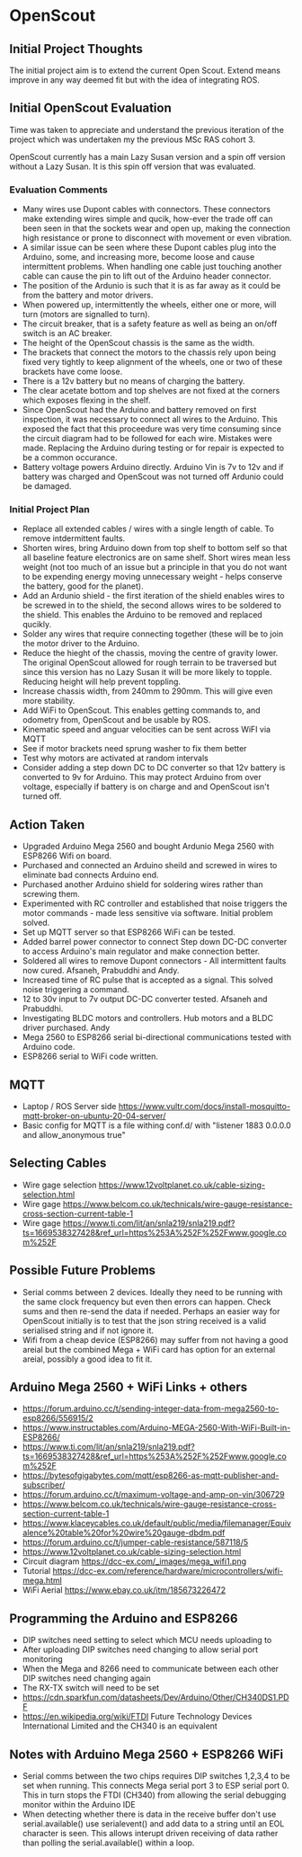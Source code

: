 # OpenScout

## Initial Project Thoughts

The initial project aim is to extend the current Open Scout. Extend means improve in any way deemed fit but with the idea of integrating ROS.

## Initial OpenScout Evaluation

Time was taken to appreciate and understand the previous iteration of the project which was undertaken my the previous MSc RAS cohort 3.


OpenScout currently has a main Lazy Susan version and a spin off version without a Lazy Susan. It is this spin off version that was evaluated.

### Evaluation Comments

- Many wires use Dupont cables with connectors. These connectors make extending wires simple and qucik, how-ever the trade off can been seen in that the sockets wear and open up, making the connection high resistance or prone to disconnect with movement or even vibration.
- A similar issue can be seen where these Dupont cables plug into the Arduino, some, and increasing more, become loose and cause intermittent problems. When handling one cable just touching another cable can cause the pin to lift out of the Arduino header connector.
- The position of the Ardunio is such that it is as far away as it could be from the battery and motor drivers.
- When powered up, intermittently the wheels, either one or more, will turn (motors are signalled to turn). 
- The circuit breaker, that is a safety feature as well as being an on/off switch is an AC breaker.
- The height of the OpenScout chassis is the same as the width.
- The brackets that connect the motors to the chassis rely upon being fixed very tightly to keep alignment of the wheels, one or two of these brackets have come loose.
- There is a 12v battery but no means of charging the battery.
- The clear acetate bottom and top shelves are not fixed at the corners which exposes flexing in the shelf.
- Since OpenScout had the Arduino and battery removed on first inspection, it was necessary to connect all wires to the Arduino. This exposed the fact that this proceedure was very time consuming since the circuit diagram had to be followed for each wire. Mistakes were made. Replacing the Arduino during testing or for repair is expected to be a common occurance.
- Battery voltage powers Arduino directly. Arduino Vin is 7v to 12v and if battery was charged and OpenScout was not turned off Ardunio could be damaged.

### Initial Project Plan

- Replace all extended cables / wires with a single length of cable. To remove intdermittent faults.
- Shorten wires, bring Arduino down from top shelf to bottom self so that all baseline feature electronics are on same shelf. Short wires mean less weight (not too much of an issue but a principle in that you do not want to be expending energy moving unnecessary weight - helps conserve the battery, good for the planet).
- Add an Ardunio shield - the first iteration of the shield enables wires to be screwed in to the shield, the second allows wires to be soldered to the shield. This enables the Arduino to be removed and replaced qucikly.
- Solder any wires that require connecting together (these will be to join the motor driver to the Arduino.
- Reduce the hieght of the chassis, moving the centre of gravity lower. The original OpenScout allowed for rough terrain to be traversed but since this version has no Lazy Susan it will be more likely to topple. Reducing height will help prevent toppling.
- Increase chassis width, from 240mm to 290mm. This will give even more stability. 
- Add WiFi to OpenScout. This enables getting commands to, and odometry from, OpenScout and be usable by ROS.
- Kinematic speed and anguar velocities can be sent across WiFI via MQTT
- See if motor brackets need sprung washer to fix them better
- Test why motors are activated at random intervals
- Consider adding a step down DC to DC converter so that 12v battery is converted to 9v for Arduino. This may protect Arduino from over voltage, especially if battery is on charge and and OpenScout isn't turned off. 

## Action Taken

- Upgraded Arduino Mega 2560 and bought Ardunio Mega 2560 with ESP8266 Wifi on board.
- Purchased and connected an Arduino sheild and screwed in wires to eliminate bad connects Arduino end.
- Purchased another Arduino shield for soldering wires rather than screwing them.
- Experimented with RC controller and established that noise triggers the motor commands - made less sensitive via software. Initial problem solved.
- Set up MQTT server so that ESP8266 WiFi can be tested.
- Added barrel power connector to connect Step down DC-DC converter to access Arduino's main regulator and make connection better.
- Soldered all wires to remove Dupont connectors - All intermittent faults now cured. Afsaneh, Prabuddhi and Andy.
- Increased time of RC pulse that is accepted as a signal. This solved noise triggering a command.
- 12 to 30v input to 7v output DC-DC converter tested. Afsaneh and Prabuddhi.
- Investigating BLDC motors and controllers. Hub motors and a BLDC driver purchased. Andy
- Mega 2560 to ESP8266 serial bi-directional communications tested with Arduino code.
- ESP8266 serial to WiFi code written.

## MQTT
- Laptop / ROS Server side https://www.vultr.com/docs/install-mosquitto-mqtt-broker-on-ubuntu-20-04-server/
- Basic config for MQTT is a file withing conf.d/ with "listener 1883 0.0.0.0 and allow_anonymous true"

## Selecting Cables
- Wire gage selection https://www.12voltplanet.co.uk/cable-sizing-selection.html
- Wire gage https://www.belcom.co.uk/technicals/wire-gauge-resistance-cross-section-current-table-1
- Wire gage https://www.ti.com/lit/an/snla219/snla219.pdf?ts=1669538327428&ref_url=https%253A%252F%252Fwww.google.com%252F

## Possible Future Problems

- Serial comms between 2 devices. Ideally they need to be running with the same clock frequency but even then errors can happen. Check sums and then re-send the data if needed. Perhaps an easier way for OpenScout initially is to test that the json string received is a valid serialised string and if not ignore it.
- Wifi from a cheap device (ESP8266) may suffer from not having a good areial but the combined Mega + WiFi card has option for an external areial, possibly a good idea to fit it.

## Arduino Mega 2560 + WiFi Links + others
- https://forum.arduino.cc/t/sending-integer-data-from-mega2560-to-esp8266/556915/2
- https://www.instructables.com/Arduino-MEGA-2560-With-WiFi-Built-in-ESP8266/
- https://www.ti.com/lit/an/snla219/snla219.pdf?ts=1669538327428&ref_url=https%253A%252F%252Fwww.google.com%252F
- https://bytesofgigabytes.com/mqtt/esp8266-as-mqtt-publisher-and-subscriber/
- https://forum.arduino.cc/t/maximum-voltage-and-amp-on-vin/306729
- https://www.belcom.co.uk/technicals/wire-gauge-resistance-cross-section-current-table-1
- https://www.klaceycables.co.uk/default/public/media/filemanager/Equivalence%20table%20for%20wire%20gauge-dbdm.pdf
- https://forum.arduino.cc/t/jumper-cable-resistance/587118/5
- https://www.12voltplanet.co.uk/cable-sizing-selection.html
- Circuit diagram https://dcc-ex.com/_images/mega_wifi1.png
- Tutorial https://dcc-ex.com/reference/hardware/microcontrollers/wifi-mega.html
- WiFi Aerial https://www.ebay.co.uk/itm/185673226472

## Programming the Arduino and ESP8266
- DIP switches need setting to select which MCU needs uploading to
- After uploading DIP switches need changing to allow serial port monitoring
- When the Mega and 8266 need to communicate between each other DIP switches need changing again
- The RX-TX switch will need to be set
- https://cdn.sparkfun.com/datasheets/Dev/Arduino/Other/CH340DS1.PDF
- https://en.wikipedia.org/wiki/FTDI Future Technology Devices International Limited and the CH340 is an equivalent 

## Notes with Arduino Mega 2560 + ESP8266 WiFi
- Serial comms between the two chips requires DIP switches 1,2,3,4 to be set when running. This connects Mega serial port 3 to ESP serial port 0. This in turn stops the FTDI (CH340) from allowing the serial debugging monitor within the Arduino IDE 
- When detecting whether there is data in the receive buffer don't use serial.available() use serialevent() and add data to a string until an EOL character is seen. This allows interupt driven receiving of data rather than polling the serial.available() within a loop.








